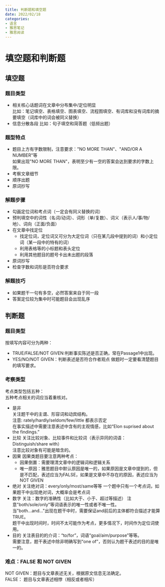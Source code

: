 ```yaml
---
title: 判断题和填空题
date: 2022/02/18
categories: 
- 语言
- 雅思笔记
- 雅思阅读
---
```

# 填空题和判断题
## 填空题
### 题目类型
- 相关核心话题词在文章中分布集中/定位明显  
  比如：笔记填空、表格填空、图表填空、流程图填空、有词库和没有词库的摘要填空（词库中的词会被同义替换）  
- 信息分散各段
  比如：句子填空和简答题（低频出题）  

### 题型特点
- 题目上方有字数限制，注意要求："NO MORE THAN"、"AND/OR A NUMBER"等  
  如果出现"NO MORE THAN"，表明至少有一空的答案会达到要求的字数上限。  
- 考察文章细节
- 顺序出题
- 原词抄写

### 解题步骤
- 勾画定位词和考点词（一定会有同义替换的词）
- 预判填空中的词性（名词/动词）、词形（单/复数）、词义（表示人/事/物/地）、词向（正面/负面）
- 在文章中找定位  
  - 找定位词，定位词又可分为大定位词（只在某几段中提到的词）和小定位词（某一段中的特有的词）  
  - 利用表格等的小标题和表头定位
  - 利用其他题目的题号卡出未出题的段落
- 原词抄写
- 检查字数和词形是否符合要求

### 解题技巧
- 如果题干一句有多空，必然答案来自于同一段
- 答案定位较为集中时可能题目会出现乱序

## 判断题
### 题目类型
按填写内容可分为两种：  
- TRUE/FALSE/NOT GIVEN:判断事实陈述是否正确，常在Passage1中出现。  
- YES/NO/NOT GIVEN：判断表述是否符合作者观点
做题时一定要看清楚题目的填写要求。  

### 考察类型
考点类型包括五种：  
五种考点相关的词应当着重核对。  
- 是非  
  关注题干中的主谓、形容词和动宾结构。  
  注意: rately/hardly/seldom/few/little 都表示否定  
  在事实描述中需要注意表述中含有的主观情感，比如“Elon suprised about the findings.”  
- 比较
  关注比较对象、比较事件和比较词（表示异同的词语：Distinguish/share with）  
  注意比较对象有可能是暗含的。  
- 因果
  因果类题目要注意两种考点：  
  - 因果倒置：需要理清文章中的逻辑词和逻辑关系  
  - 唯一原因：雅思题目中默认原因是唯一的，如果原因是文章中提到的，但是不匹配，表述应当为FALSE，如果是文章中不存在的原因，表述应当为NOT GIVEN  
- 绝对
  关注绝对词：every/only/most/same等等 
  一个题中只有一个考点词，如果题干中出现绝对词，大概率会是考点词  
- 数字
  关注：数字的准确性（比如大于、小于、超过等描述）
  注意"both/sole/only"等词语表示的唯一性或者不唯一性。  
  当"both...and..."出现在题干中时，需要保证and前后的主体都符合描述才能算TRUE。  
  题干中出现时间时，时间不太可能作为考点，更多情况下，时间作为定位词使用。  
- 目的
  关注表目的的介词：“to/for”，词语“goal/aim/purpose”等等。  
  需要注意，题干表述中除非明确写到“one of”，否则认为题干表述的目的是唯一的。  

### 难点：FALSE 和 NOT GIVEN
NOT GIVEN：题目与文章表述无关，根据原文信息无法确定。  
FALSE： 题目与文章表述相悖（相反或者相斥）  